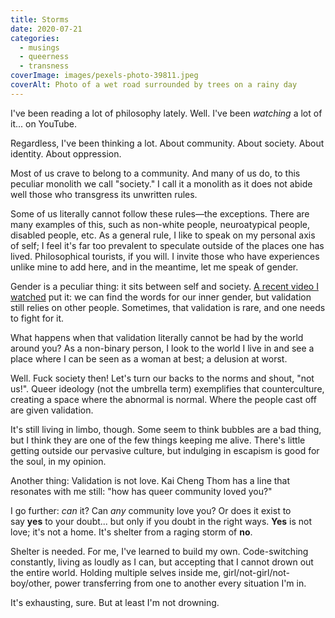 ```yaml
---
title: Storms
date: 2020-07-21
categories:
  - musings
  - queerness
  - transness
coverImage: images/pexels-photo-39811.jpeg
coverAlt: Photo of a wet road surrounded by trees on a rainy day
---
```


I've been reading a lot of philosophy lately. Well. I've been *watching* a lot of it... on YouTube.

Regardless, I've been thinking a lot. About community. About society. About identity. About oppression.

Most of us crave to belong to a community. And many of us do, to this peculiar monolith we call "society." I call it a monolith as it does not abide well those who transgress its unwritten rules.

Some of us literally cannot follow these rules—the exceptions. There are many examples of this, such as non-white people, neuroatypical people, disabled people, etc. As a general rule, I like to speak on my personal axis of self; I feel it's far too prevalent to speculate outside of the places one has lived. Philosophical tourists, if you will. I invite those who have experiences unlike mine to add here, and in the meantime, let me speak of gender.

Gender is a peculiar thing: it sits between self and society. [A recent video I watched](https://www.youtube.com/watch?v=3z3fGPjVsEQ) put it: we can find the words for our inner gender, but validation still relies on other people. Sometimes, that validation is rare, and one needs to fight for it.

What happens when that validation literally cannot be had by the world around you? As a non-binary person, I look to the world I live in and see a place where I can be seen as a woman at best; a delusion at worst.

Well. Fuck society then! Let's turn our backs to the norms and shout, "not us!". Queer ideology (not the umbrella term) exemplifies that counterculture, creating a space where the abnormal is normal. Where the people cast off are given validation.

It's still living in limbo, though. Some seem to think bubbles are a bad thing, but I think they are one of the few things keeping me alive. There's little getting outside our pervasive culture, but indulging in escapism is good for the soul, in my opinion.

Another thing: Validation is not love. Kai Cheng Thom has a line that resonates with me still: "how has queer community loved you?"

I go further: *can* it? Can *any* community love you? Or does it exist to say **yes** to your doubt... but only if you doubt in the right ways. **Yes** is not love; it's not a home. It's shelter from a raging storm of **no**.

Shelter is needed. For me, I've learned to build my own. Code-switching constantly, living as loudly as I can, but accepting that I cannot drown out the entire world. Holding multiple selves inside me, girl/not-girl/not-boy/other, power transferring from one to another every situation I'm in.

It's exhausting, sure. But at least I'm not drowning.
